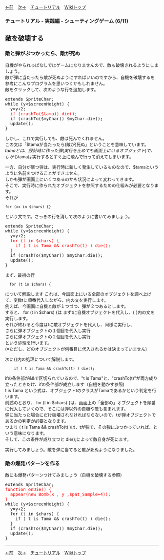 

[←前](./tr-stg05.md)&emsp;[次→](./tr-stg07.md)&emsp;[チュートリアル](./tutorial.md)&emsp;[Wikiトップ](./)

<title>チュートリアル - 実践編 - シューティングゲーム (6/11) - 敵を破壊する</title>

### チュートリアル - 実践編 - シューティングゲーム (6/11)
## 敵を破壊する

### 敵と弾がぶつかったら、敵が死ぬ

自機がやられっぱなしではゲームになりませんので、敵も破壊されるようにしましょう。  
敵が弾に当たったら敵が死ぬようにすればいいのですから、自機を破壊するを参考にこんなプログラムを思いつくかもしれません。  
敵をクリックして、次のような行を追加します。

<pre>
extends SpriteChar;
while (y<$screenHeight) {
  y=y+2;
  <span style="color: #f00">if (crashTo($tama)) die();</span>
  if (crashTo($myChar)) $myChar.die();
  update();
}
</pre>

しかし、これで実行しても、敵は死んでくれません。  
この文は「$tamaが当たったら(敵が)死ぬ」ということを意味しています。  
$tamaとは、設計時に作った弾(実行を止めても画面上にいるオブジェクト)で、  
しかも$tamaは実行するとすぐ上に飛んで行って消えてしまいます。

一方、自分が撃つ弾は、実行時に新しく発生しているものなので、$tamaというように名前をつけることができません。  
しかも弾が画面上にいくつあるのかも状況によって変わってきます。  
そこで、実行時に作られたオブジェクトを参照するための仕組みが必要となります。  
それが

```
for (xx in $chars) {}
```

という文です。さっきの行を消して次のように書いてみましょう。

<pre>
extends SpriteChar;
while (y<$screenHeight) {
  y=y+2;
  <span style="color: #f00">for (t in $chars) {
    if ( t is Tama && crashTo(t) ) die();
  }</span>
  if (crashTo($myChar)) $myChar.die();
  update();
}
</pre>

まず、最初の行

```
  for (t in $chars) {
```

について解説します これは、今画面上にいる全部のオブジェクトを調べ上げて、変数tに順番代入しながら、内の文を実行します。  
例えば、今画面に自機と敵が１つづつ、弾が２つあるとします。  
すると、 for (t in $chars) {は まずtに自機オブジェクトを代入し、{ }内の文を実行します。  
それが終わると今度はtに敵オブジェクトを代入し、同様に実行し、  
さらに弾オブジェクトの１個目を代入し実行  
さらに弾オブジェクトの２個目を代入し実行  
という処理を行います。  
(※ただし、どのオブジェクトが何番目に代入されるかは決まっていません)

次に{}内の処理について解説します。

```
    if ( t is Tama && crashTo(t) ) die();
```

ifの条件部が&&で区切られているので、"t is Tama"と、"crashTo(t)"が両方成り立ったときだけ、ifの条件部が成立します（自機を動かす参照)  
t is Tama という式は、オブジェクトtのクラスがTamaであるかという判定を行います。  
前述のとおり、 for (t in $chars) {は、画面上の「全部の」オブジェクトを順番に代入していくので、そこには弾以外の自機や敵も含まれます。  
弾に当たった場合にだけ破壊されなければならないので、tが弾オブジェクトであるかの判定が必要となります。  
つまり ( t is Tama && crashTo(t) )は、tが弾で、その弾にぶつかっていれば、という意味になります。  
そして、この条件が成り立つと die();によって敵自身が死にます。

実行してみましょう。敵を弾に当てると敵が死ぬようになりました。

### 敵の爆発パターンを作る

敵にも爆発パターンつけてみましょう（自機を破壊する参照)

<pre>
extends SpriteChar;
<span style="color: #f00">function onDie() {
  appear(new Bomb(x , y ,$pat_Sample+4));
}</span>
while (y<$screenHeight) {
  y=y+2;
  for (t in $chars) {
    if ( t is Tama && crashTo(t) ) die();
  }
  if (crashTo($myChar)) $myChar.die();
  update();
}
</pre>

***

[←前](./tr-stg05.md)&emsp;[次→](./tr-stg07.md)&emsp;[チュートリアル](./tutorial.md)&emsp;[Wikiトップ](./)
